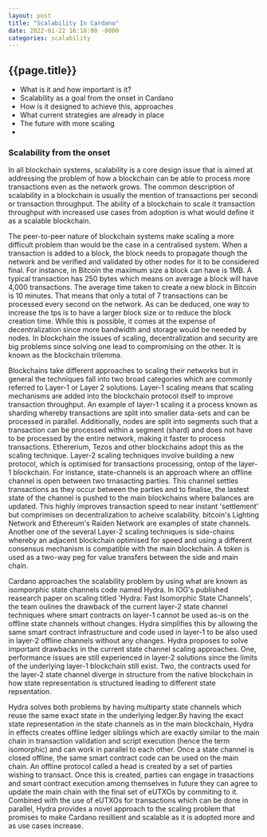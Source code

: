 ```yaml
---
layout: post
title: "Scalability In Cardano"
date: 2022-01-22 16:18:00 -0000
categories: scalability
---
```

## {{page.title}}

- What is it and how important is it?
- Scalability as a goal from the onset in Cardano
- How is it designed to achieve this, approaches
- What current strategies are already in place
- The future with more scaling
-  

### Scalability from the onset
In all blockchain systems, scalability is a core design issue that is aimed at addressing the problem of how a blockchain can be able to process more transactions even as the network grows. The common description of scalability in a blockchain is usually the mention of transactions per secondi or transaction throughput. The ability of a blockchain to scale it transaction throughput with increased use cases from adoption is what would define it as a scalable blockchain.

The peer-to-peer nature of blockchain systems make scaling a more difficult problem than would be the case in a centralised system. When a transaction is added to a block, the block needs to propagate though the network and be verified and validated by other nodes for it to be considered final. For instance, in Bitcoin the maximum size a block can have is 1MB. A typical transaction has 250 bytes which means on average a block will have 4,000 transactions. The average time taken to create a new block in Bitcoin is 10 minutes. That means that only a total of 7 transactions can be processed every second on the network. As can be deduced, one way to increase the tps is to have a larger block size or to reduce the block creation time. While this is possible, it comes at the expense of decentralization since more bandwidth and storage would be needed by nodes. In blockchain the issues of scaling, decentralization and security are big problems since solving one lead to compromising on the other. It is known as the blockchain trilemma.

Blockchains take different approaches to scaling their networks but in general the techniques fall into two broad categories which are commonly referred to Layer-1 or Layer 2 solutions. Layer-1 scaling means that scaling mechanisms are added into the blockchain protocol itself to improve transaction throughput. An example of layer-1 scaling it a process known as  sharding whereby transactions are split into smaller data-sets and can be processed in parallel. Additionally, nodes are split into segments such that a transaction can be processed within a segment (shard) and does not have to be processed by the entire network, making it faster to process transactions. Ethererium, Tezos and other blockchains adopt this as the scaling technique.
Layer-2 scaling techniques involve building a new protocol, which is optimised for transactions processing, ontop of the layer-1 blockchain. For instance, state-channels is an approach where an offline channel is open between two trnasacting parties. This channel settles transactions as they occur between the parties and to finalise, the lastest state of the channel is pushed to the main blockchains where balances are updated. This highly improves transaction speed to near instant 'settlement' but comprimises on decentralization to acheive scalability. bitcoin's Lighting Network and Ethereum's Raiden Network are examples of state channels. Another one of the several Layer-2 scaling techniques is side-chains whereby an adjacent blockchain optimised for speed and using a different consensus mechanism is compatible with the main blockchain. A token is used as a two-way peg for value transfers between the side and main chain.   
 
Cardano approaches the scalability problem by using what are known as isomporphic state channels code named Hydra. In IOG's published reasearch paper on scaling titled 'Hydra: Fast Isomorphic State Channels', the team oulines the drawback of the current layer-2 state channel techniques where smart contracts on layer-1 cannot be used as-is on the offline state channels without changes. Hydra simplifies this by allowing the same smart contract infrastructure and code used in layer-1 to be also used in layer-2 offline channels without any changes. 
Hydra proposes to solve important drawbacks in the current state channel scaling approaches. One, performance issues are still experienced in layer-2 solutions since the limits of the underlying layer-1 blockchain still exist. Two, the contracts used for the layer-2 state channel diverge in structure from the native blockchain in how  state representation is structured leading to different state repsentation. 

Hydra solves both problems by having multiparty state channels which reuse the same exact state in the underlying ledger.By having the exact state representation in the state channels as in the main blockchain, Hydra in effects creates offline ledger siblings which are exactly similar to the main chain in transaction validation and script execution (hence the term isomorphic) and can work in parallel to each other. Once a state channel is closed offline, the same smart contract code can be used on the main chain. 
An offline protocol called a head is created by a set of parties wishing to transact. Once this is created, parties can engage in trasactions and smart contract execution among themselves in future they can agree to update the main chain with the final set of eUTXOs by commiting to it. Combined with the use of eUTXOs for transactions which can be done in parallel, Hydra provides a novel approach to the scaling problem that promises to make Cardano resillient and scalable as it is adopted more and as use cases increase.

